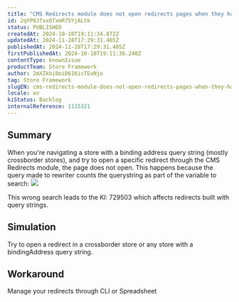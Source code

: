```yaml
---
title: "CMS Redirects module does not open redirects pages when they have a bindingAddress query string"
id: 2qYP0Jfxx6TxmR75YjALtk
status: PUBLISHED
createdAt: 2024-10-10T19:11:34.872Z
updatedAt: 2024-11-28T17:29:31.405Z
publishedAt: 2024-11-28T17:29:31.405Z
firstPublishedAt: 2024-10-10T19:11:36.240Z
contentType: knownIssue
productTeam: Store Framework
author: 2mXZkbi0oi061KicTExNjo
tag: Store Framework
slugEN: cms-redirects-module-does-not-open-redirects-pages-when-they-have-a-bindingaddress-query-string
locale: en
kiStatus: Backlog
internalReference: 1115321
---
```


## Summary


When you're navigating a store with a binding address query string (mostly crossborder stores), and try to open a specific redirect through the CMS Redirects module, the page does not open. This happens because the query made to rewriter counts the querystring as part of the variable to search:
 ![](https://vtexhelp.zendesk.com/attachments/token/jls5hNgRD8iSjCKauOrfX6oxS/?name=image.png)

This wrong search leads to the KI: 729503 which affects redirects built with query strings.


##

## Simulation


Try to open a redirect in a crossborder store or any store with a bindingAddress query string.


##

## Workaround


Manage your redirects through CLI or Spreadsheet





